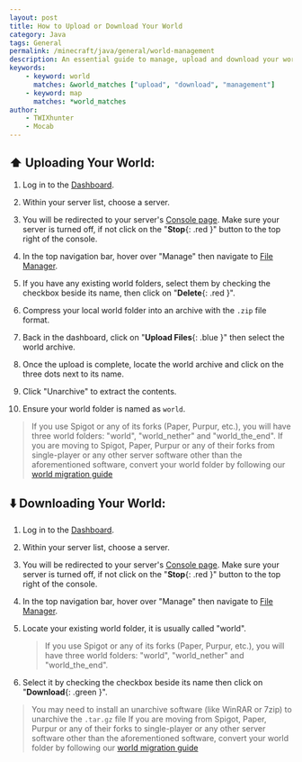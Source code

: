 ```yaml
---
layout: post
title: How to Upload or Download Your World
category: Java
tags: General
permalink: /minecraft/java/general/world-management
description: An essential guide to manage, upload and download your world to and from your server.
keywords:
    - keyword: world
      matches: &world_matches ["upload", "download", "management"]
    - keyword: map
      matches: *world_matches
author:
    - TWIXhunter
    - Mocab
---
```


## :arrow_up: Uploading Your World:

1. Log in to the [Dashboard](https://client.falixnodes.net/).

2. Within your server list, choose a server.

3. You will be redirected to your server's [Console page](https://client.falixnodes.net/server/console). Make sure your server is turned off, if not click on the "**Stop**{: .red }" button to the top right of the console.

4. In the top navigation bar, hover over "Manage" then navigate to [File Manager](https://client.falixnodes.net/server/filemanager).

5. If you have any existing world folders, select them by checking the checkbox beside its name, then click on "**Delete**{: .red }".

6. Compress your local world folder into an archive with the `.zip` file format.

7. Back in the dashboard, click on "**Upload Files**{: .blue }" then select the world archive.

8. Once the upload is complete, locate the world archive and click on the three dots next to its name.

9. Click "Unarchive" to extract the contents.

10. Ensure your world folder is named as `world`.

> If you use Spigot or any of its forks (Paper, Purpur, etc.), you will have three world folders: "world", "world_nether" and "world_the_end".
> If you are moving to Spigot, Paper, Purpur or any of their forks from single-player or any other server software other than the aforementioned software, convert your world folder by following our [world migration guide](/minecraft/java/general/migrate-world)

## :arrow_down: Downloading Your World:

1. Log in to the [Dashboard](https://client.falixnodes.net/).

2. Within your server list, choose a server.

3. You will be redirected to your server's [Console page](https://client.falixnodes.net/server/console). Make sure your server is turned off, if not click on the "**Stop**{: .red }" button to the top right of the console.

4. In the top navigation bar, hover over "Manage" then navigate to [File Manager](https://client.falixnodes.net/server/filemanager).

5. Locate your existing world folder, it is usually called "world".

    > If you use Spigot or any of its forks (Paper, Purpur, etc.), you will have three world folders: "world", "world_nether" and "world_the_end".

6. Select it by checking the checkbox beside its name then click on "**Download**{: .green }".

> You may need to install an unarchive software (like WinRAR or 7zip) to unarchive the `.tar.gz` file
> If you are moving from Spigot, Paper, Purpur or any of their forks to single-player or any other server software other than the aforementioned software, convert your world folder by following our [world migration guide](/minecraft/java/general/migrate-world)
